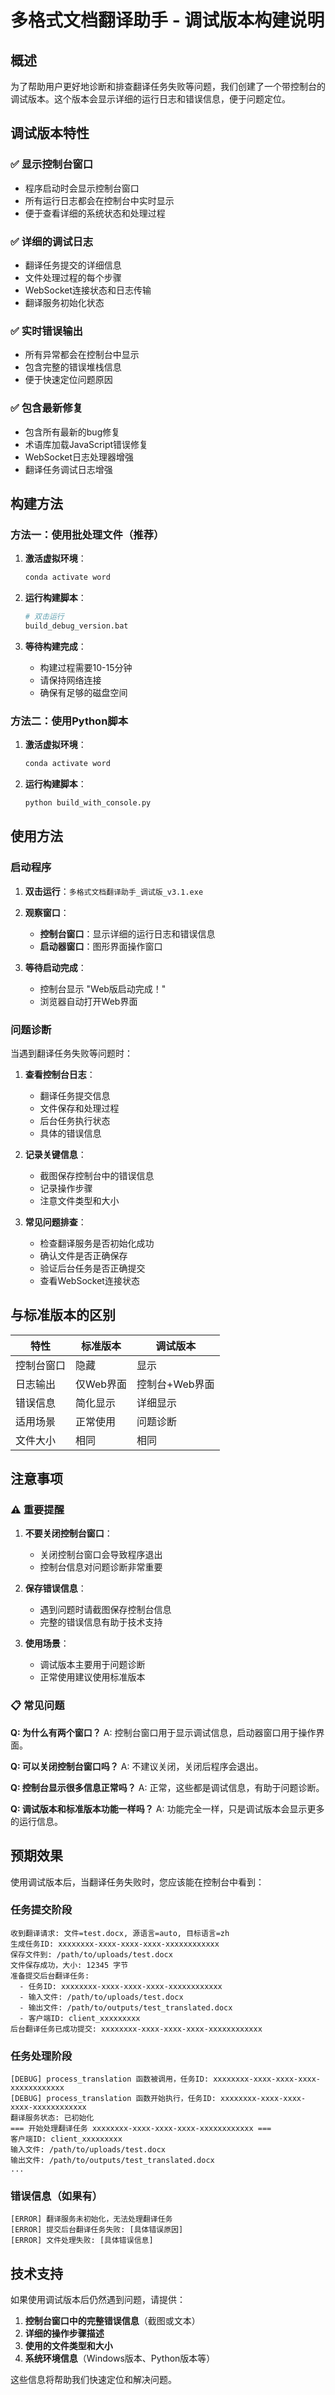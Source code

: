 # 多格式文档翻译助手 - 调试版本构建说明

## 概述

为了帮助用户更好地诊断和排查翻译任务失败等问题，我们创建了一个带控制台的调试版本。这个版本会显示详细的运行日志和错误信息，便于问题定位。

## 调试版本特性

### ✅ 显示控制台窗口
- 程序启动时会显示控制台窗口
- 所有运行日志都会在控制台中实时显示
- 便于查看详细的系统状态和处理过程

### ✅ 详细的调试日志
- 翻译任务提交的详细信息
- 文件处理过程的每个步骤
- WebSocket连接状态和日志传输
- 翻译服务初始化状态

### ✅ 实时错误输出
- 所有异常都会在控制台中显示
- 包含完整的错误堆栈信息
- 便于快速定位问题原因

### ✅ 包含最新修复
- 包含所有最新的bug修复
- 术语库加载JavaScript错误修复
- WebSocket日志处理器增强
- 翻译任务调试日志增强

## 构建方法

### 方法一：使用批处理文件（推荐）

1. **激活虚拟环境**：
   ```bash
   conda activate word
   ```

2. **运行构建脚本**：
   ```bash
   # 双击运行
   build_debug_version.bat
   ```

3. **等待构建完成**：
   - 构建过程需要10-15分钟
   - 请保持网络连接
   - 确保有足够的磁盘空间

### 方法二：使用Python脚本

1. **激活虚拟环境**：
   ```bash
   conda activate word
   ```

2. **运行构建脚本**：
   ```bash
   python build_with_console.py
   ```

## 使用方法

### 启动程序

1. **双击运行**：`多格式文档翻译助手_调试版_v3.1.exe`

2. **观察窗口**：
   - **控制台窗口**：显示详细的运行日志和错误信息
   - **启动器窗口**：图形界面操作窗口

3. **等待启动完成**：
   - 控制台显示 "Web版启动完成！"
   - 浏览器自动打开Web界面

### 问题诊断

当遇到翻译任务失败等问题时：

1. **查看控制台日志**：
   - 翻译任务提交信息
   - 文件保存和处理过程
   - 后台任务执行状态
   - 具体的错误信息

2. **记录关键信息**：
   - 截图保存控制台中的错误信息
   - 记录操作步骤
   - 注意文件类型和大小

3. **常见问题排查**：
   - 检查翻译服务是否初始化成功
   - 确认文件是否正确保存
   - 验证后台任务是否正确提交
   - 查看WebSocket连接状态

## 与标准版本的区别

| 特性 | 标准版本 | 调试版本 |
|------|----------|----------|
| 控制台窗口 | 隐藏 | 显示 |
| 日志输出 | 仅Web界面 | 控制台+Web界面 |
| 错误信息 | 简化显示 | 详细显示 |
| 适用场景 | 正常使用 | 问题诊断 |
| 文件大小 | 相同 | 相同 |

## 注意事项

### ⚠️ 重要提醒

1. **不要关闭控制台窗口**：
   - 关闭控制台窗口会导致程序退出
   - 控制台信息对问题诊断非常重要

2. **保存错误信息**：
   - 遇到问题时请截图保存控制台信息
   - 完整的错误信息有助于技术支持

3. **使用场景**：
   - 调试版本主要用于问题诊断
   - 正常使用建议使用标准版本

### 📋 常见问题

**Q: 为什么有两个窗口？**
A: 控制台窗口用于显示调试信息，启动器窗口用于操作界面。

**Q: 可以关闭控制台窗口吗？**
A: 不建议关闭，关闭后程序会退出。

**Q: 控制台显示很多信息正常吗？**
A: 正常，这些都是调试信息，有助于问题诊断。

**Q: 调试版本和标准版本功能一样吗？**
A: 功能完全一样，只是调试版本会显示更多的运行信息。

## 预期效果

使用调试版本后，当翻译任务失败时，您应该能在控制台中看到：

### 任务提交阶段
```
收到翻译请求: 文件=test.docx, 源语言=auto, 目标语言=zh
生成任务ID: xxxxxxxx-xxxx-xxxx-xxxx-xxxxxxxxxxxx
保存文件到: /path/to/uploads/test.docx
文件保存成功，大小: 12345 字节
准备提交后台翻译任务:
  - 任务ID: xxxxxxxx-xxxx-xxxx-xxxx-xxxxxxxxxxxx
  - 输入文件: /path/to/uploads/test.docx
  - 输出文件: /path/to/outputs/test_translated.docx
  - 客户端ID: client_xxxxxxxxx
后台翻译任务已成功提交: xxxxxxxx-xxxx-xxxx-xxxx-xxxxxxxxxxxx
```

### 任务处理阶段
```
[DEBUG] process_translation 函数被调用，任务ID: xxxxxxxx-xxxx-xxxx-xxxx-xxxxxxxxxxxx
[DEBUG] process_translation 函数开始执行，任务ID: xxxxxxxx-xxxx-xxxx-xxxx-xxxxxxxxxxxx
翻译服务状态: 已初始化
=== 开始处理翻译任务 xxxxxxxx-xxxx-xxxx-xxxx-xxxxxxxxxxxx ===
客户端ID: client_xxxxxxxxx
输入文件: /path/to/uploads/test.docx
输出文件: /path/to/outputs/test_translated.docx
...
```

### 错误信息（如果有）
```
[ERROR] 翻译服务未初始化，无法处理翻译任务
[ERROR] 提交后台翻译任务失败: [具体错误原因]
[ERROR] 文件处理失败: [具体错误信息]
```

## 技术支持

如果使用调试版本后仍然遇到问题，请提供：

1. **控制台窗口中的完整错误信息**（截图或文本）
2. **详细的操作步骤描述**
3. **使用的文件类型和大小**
4. **系统环境信息**（Windows版本、Python版本等）

这些信息将帮助我们快速定位和解决问题。
